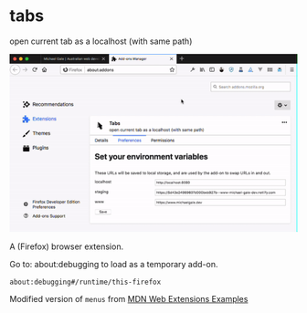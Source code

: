 # tabs
 open current tab as a localhost (with same path)

![Tabs demo](assets/demonstration.gif)

A (Firefox) browser extension.

Go to: about:debugging to load as a temporary add-on.

```
about:debugging#/runtime/this-firefox
```

Modified version of `menus` from [MDN Web Extensions Examples](https://github.com/mdn/webextensions-examples)